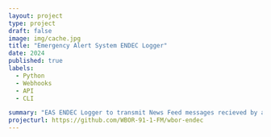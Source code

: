 ```yaml
---
layout: project
type: project
draft: false
image: img/cache.jpg
title: "Emergency Alert System ENDEC Logger"
date: 2024
published: true
labels:
  - Python
  - Webhooks
  - API
  - CLI

summary: "EAS ENDEC Logger to transmit News Feed messages recieved by a Sage Digital ENDEC."
projecturl: https://github.com/WBOR-91-1-FM/wbor-endec
---
```

